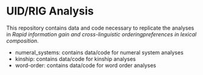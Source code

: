 # UID/RIG Analysis

This repository contains data and code necessary to replicate the analyses in *Rapid information gain and cross-linguistic orderingpreferences in lexical composition*. 

* numeral_systems: contains data/code for numeral system analyses
* kinship: contains data/code for kinship analyses
* word-order: contains data/code for word order analyses
